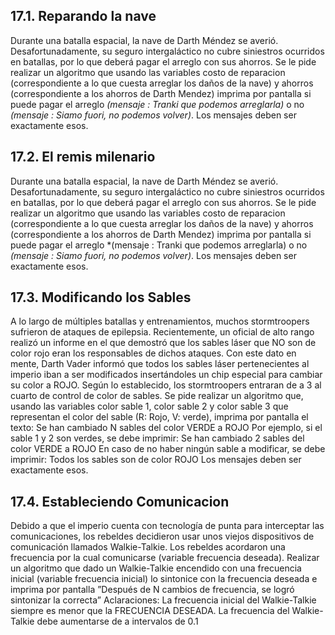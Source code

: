 
## 17.1. Reparando la nave
Durante una batalla espacial, la nave de Darth Méndez se averió. Desafortunadamente, su seguro intergaláctico no cubre siniestros ocurridos en batallas, por lo que deberá pagar el arreglo con sus ahorros. Se le pide realizar un algoritmo que usando las variables costo de reparacion (correspondiente a lo que cuesta arreglar los daños de la nave) y ahorros (correspondiente a los ahorros de Darth Mendez) imprima por pantalla si puede pagar el arreglo *(mensaje : Tranki que podemos arreglarla)* o no *(mensaje : Siamo fuori, no podemos volver)*. Los mensajes deben ser
exactamente esos.

## 17.2. El remis milenario
Durante una batalla espacial, la nave de Darth Méndez se averió. Desafortunadamente, su seguro intergaláctico no cubre siniestros ocurridos en batallas, por lo que deberá pagar el arreglo con sus ahorros. Se le pide realizar un algoritmo que usando las variables costo de reparacion (correspondiente a lo que cuesta arreglar los daños de la nave) y ahorros (correspondiente a los ahorros de Darth Mendez) imprima por pantalla si puede pagar el arreglo *(mensaje : Tranki que podemos arreglarla) o no *(mensaje : Siamo fuori, no podemos volver)*. Los mensajes deben ser exactamente esos.

## 17.3. Modificando los Sables
A lo largo de múltiples batallas y entrenamientos, muchos stormtroopers sufrieron de ataques de epilepsia. Recientemente, un oficial de alto rango realizó un informe en el que demostró que los sables láser que NO son de color rojo eran los responsables de dichos ataques. Con este dato en mente, Darth Vader informó que todos los sables láser pertenecientes al imperio iban a ser modificados insertándoles un chip especial para cambiar su color a ROJO. Según lo establecido, los stormtroopers entraran de a 3 al cuarto de control de color de sables. Se pide realizar un algoritmo que, usando las variables color sable 1, color sable 2 y color sable 3 que representan el color del sable (R: Rojo, V: verde), imprima por pantalla el texto: Se han cambiado N sables del color VERDE a ROJO Por ejemplo, si el sable 1 y 2 son verdes, se debe imprimir: Se han cambiado 2 sables del color VERDE a ROJO En caso de no haber ningún sable a modificar, se debe imprimir: Todos los sables son de color ROJO Los mensajes deben ser exactamente esos.


## 17.4. Estableciendo Comunicacion
Debido a que el imperio cuenta con tecnologı́a de punta para interceptar las comunicaciones, los rebeldes decidieron usar unos viejos dispositivos de comunicación llamados Walkie-Talkie. Los rebeldes acordaron una frecuencia por la cual comunicarse (variable frecuencia deseada). Realizar un algoritmo que dado un Walkie-Talkie encendido con una frecuencia inicial (variable frecuencia inicial) lo sintonice con la frecuencia deseada e imprima por pantalla ”Después de N cambios de frecuencia, se logró sintonizar la correcta” Aclaraciones: La frecuencia inicial del Walkie-Talkie siempre es menor que la FRECUENCIA DESEADA. La frecuencia del Walkie-Talkie debe aumentarse de a intervalos de 0.1





